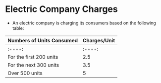 # Electric Company Charges

- An electric company is charging its consumers based on the following table:

| Numbers of Units Consumed | Charges/Unit |
|-------------------------- | ------------ |
|      :----:               |   :----:     |
| For the first 200 units   | 2.5          |
| For the next 300 units    | 3.5          |
| Over 500 units            | 5            |

